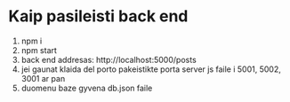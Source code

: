 # Kaip pasileisti back end

1. npm i
2. npm start
3. back end addresas: http://localhost:5000/posts
4. jei gaunat klaida del porto pakeistikte porta server js faile i 5001, 5002, 3001 ar pan
5. duomenu baze gyvena db.json faile
